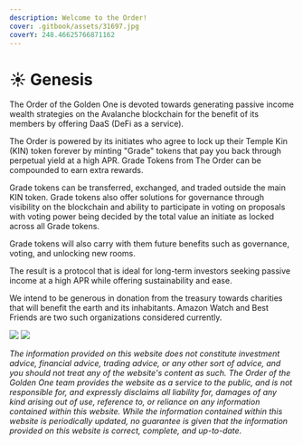 ```yaml
---
description: Welcome to the Order!
cover: .gitbook/assets/31697.jpg
coverY: 248.46625766871162
---
```


# ☀ Genesis

The Order of the Golden One is devoted towards generating passive income wealth strategies on the Avalanche blockchain for the benefit of its members by offering DaaS (DeFi as a service).&#x20;

The Order is powered by its initiates who agree to lock up their Temple Kin (KIN) token forever by minting "Grade" tokens that pay you back through perpetual yield at a high APR. Grade Tokens from The Order can be compounded to earn extra rewards.

Grade tokens can be transferred, exchanged, and traded outside the main KIN token. Grade tokens also offer solutions for governance through visibility on the blockchain and ability to participate in voting on proposals with voting power being decided by the total value an initiate as locked across all Grade tokens.

Grade tokens will also carry with them future benefits such as governance, voting, and unlocking new rooms.

The result is a protocol that is ideal for long-term investors seeking passive income at a high APR while offering sustainability and ease.

We intend to be generous in donation from the treasury towards charities that will benefit the earth and its inhabitants. Amazon Watch and Best Friends are two such organizations considered currently.

![](.gitbook/assets/pd206-21a\_1.jpg) ![](<.gitbook/assets/il\_fullxfull.1751107848\_e4bv (1).jpg>)

_The information provided on this website does not constitute investment advice, financial advice, trading advice, or any other sort of advice, and you should not treat any of the website's content as such. The Order of the Golden One team provides the website as a service to the public, and is not responsible for, and expressly disclaims all liability for, damages of any kind arising out of use, reference to, or reliance on any information contained within this website. While the information contained within this website is periodically updated, no guarantee is given that the information provided on this website is correct, complete, and up-to-date._

